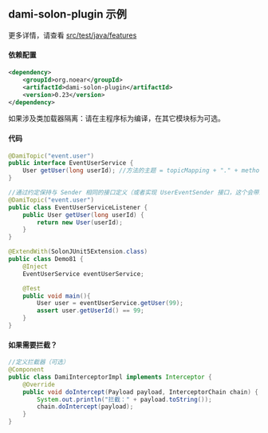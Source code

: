 
## dami-solon-plugin 示例

更多详情，请查看 [src/test/java/features](src/test/java/features)

#### 依赖配置

```xml
<dependency>
    <groupId>org.noear</groupId>
    <artifactId>dami-solon-plugin</artifactId>
    <version>0.23</version>
</dependency>
```

如果涉及类加载器隔离：请在主程序标为编译，在其它模块标为可选。

#### 代码

```java
@DamiTopic("event.user")
public interface EventUserService {
    User getUser(long userId); //方法的主题 = topicMapping + "." + method.getName() //方法不能重名
}

//通过约定保持与 Sender 相同的接口定义（或者实现 UserEventSender 接口，这个会带来依赖关系）
@DamiTopic("event.user")
public class EventUserServiceListener {
    public User getUser(long userId) {
        return new User(userId);
    }
}

@ExtendWith(SolonJUnit5Extension.class)
public class Demo81 {
    @Inject
    EventUserService eventUserService;

    @Test
    public void main(){
        User user = eventUserService.getUser(99);
        assert user.getUserId() == 99;
    }
}
```

#### 如果需要拦截？

```java
//定义拦截器（可选）
@Component
public class DamiInterceptorImpl implements Interceptor {
    @Override
    public void doIntercept(Payload payload, InterceptorChain chain) {
        System.out.println("拦截：" + payload.toString());
        chain.doIntercept(payload);
    }
}
```
